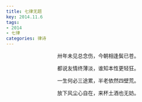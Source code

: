 ```yaml
---
title: 七律无题
key: 2014.11.6
tags: 
- 2014
- 七律
categories: 律诗
---
```


<p align="center">卅年未见总念伤，今朝相逢鬓已苍。
</p>
<p align="center">都说友情终薄淡，谁知本性更轻狂。
</p>
<p align="center">一生何必三途累，半老依然四壁荒。
</p>
<p align="center">放下风尘心自在，来杯土酒也无妨。
</p>
